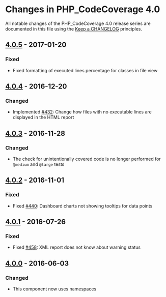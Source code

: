 # Changes in PHP_CodeCoverage 4.0

All notable changes of the PHP_CodeCoverage 4.0 release series are documented in this file using the [Keep a CHANGELOG](http://keepachangelog.com/) principles.

## [4.0.5] - 2017-01-20

### Fixed

* Fixed formatting of executed lines percentage for classes in file view

## [4.0.4] - 2016-12-20

### Changed

* Implemented [#432](https://github.com/sebastianbergmann/php-code-coverage/issues/432): Change how files with no executable lines are displayed in the HTML report

## [4.0.3] - 2016-11-28

### Changed

* The check for unintentionally covered code is no longer performed for `@medium` and `@large` tests

## [4.0.2] - 2016-11-01

### Fixed

* Fixed [#440](https://github.com/sebastianbergmann/php-code-coverage/pull/440): Dashboard charts not showing tooltips for data points

## [4.0.1] - 2016-07-26

### Fixed

* Fixed [#458](https://github.com/sebastianbergmann/php-code-coverage/pull/458): XML report does not know about warning status

## [4.0.0] - 2016-06-03

### Changed

* This component now uses namespaces

[4.0.5]: https://github.com/sebastianbergmann/php-code-coverage/compare/4.0.4...4.0.5
[4.0.4]: https://github.com/sebastianbergmann/php-code-coverage/compare/4.0.3...4.0.4
[4.0.3]: https://github.com/sebastianbergmann/php-code-coverage/compare/4.0.2...4.0.3
[4.0.2]: https://github.com/sebastianbergmann/php-code-coverage/compare/4.0.1...4.0.2
[4.0.1]: https://github.com/sebastianbergmann/php-code-coverage/compare/4.0.0...4.0.1
[4.0.0]: https://github.com/sebastianbergmann/php-code-coverage/compare/3.3...4.0.0

